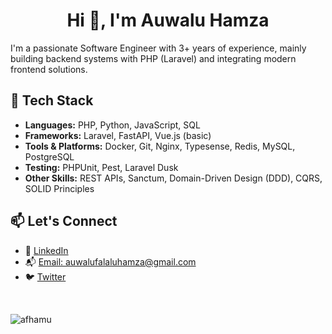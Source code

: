 <h1 align="center">Hi 👋, I'm Auwalu Hamza</h1>
<p>I'm a passionate Software Engineer with 3+ years of experience, mainly building backend systems with PHP (Laravel) and integrating modern frontend solutions.</p>

<h2>🧰 Tech Stack</h2>
<ul>
  <li><strong>Languages:</strong> PHP, Python, JavaScript, SQL</li>
  <li><strong>Frameworks:</strong> Laravel, FastAPI, Vue.js (basic)</li>
  <li><strong>Tools &amp; Platforms:</strong> Docker, Git, Nginx, Typesense, Redis, MySQL, PostgreSQL</li>
  <li><strong>Testing:</strong> PHPUnit, Pest, Laravel Dusk</li>
  <li><strong>Other Skills:</strong> REST APIs, Sanctum, Domain-Driven Design (DDD), CQRS, SOLID Principles</li>
</ul>

<h2>📫 Let's Connect</h2>
<ul>
  <li>💼 <a href="https://linkedin.com/in/auwalu-hamza" target="_blank">LinkedIn</a></li>
  <li>📬 <a href="mailto:auwalufalaluhamza@gmail.com">Email: auwalufalaluhamza@gmail.com</a></li>
  <li>🐦 <a href="https://twitter.com/afhamu" target="_blank">Twitter</a></li>
</ul>

<br />

<p><img align="center" src="https://github-readme-stats.vercel.app/api/top-langs?username=afhamu&show_icons=true&locale=en&layout=compact" alt="afhamu" /></p>
